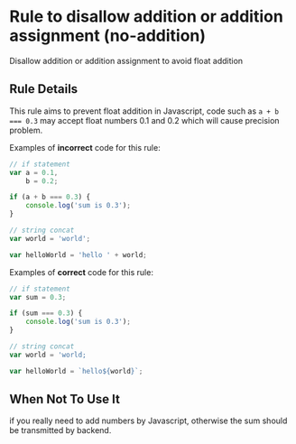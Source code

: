 # Rule to disallow addition or addition assignment (no-addition)

Disallow addition or addition assignment to avoid float addition

## Rule Details

This rule aims to prevent float addition in Javascript, code such as `a + b === 0.3` may accept float numbers 0.1 and 0.2 which will cause precision problem.

Examples of **incorrect** code for this rule:

```js
// if statement
var a = 0.1,
    b = 0.2;

if (a + b === 0.3) {
    console.log('sum is 0.3');
}

// string concat
var world = 'world';

var helloWorld = 'hello ' + world;

```

Examples of **correct** code for this rule:

```js
// if statement
var sum = 0.3;

if (sum === 0.3) {
    console.log('sum is 0.3');
}

// string concat
var world = 'world;

var helloWorld = `hello${world}`;

```

## When Not To Use It

if you really need to add numbers by Javascript, otherwise the sum should be transmitted by backend.
